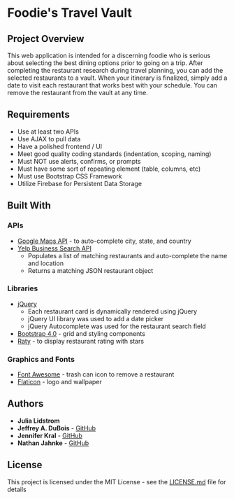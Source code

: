 # Foodie's Travel Vault


## Project Overview
This web application is intended for a discerning foodie who is serious about selecting the best dining options prior to going on a trip. After completing the restaurant research during travel planning, you can add the selected restaurants to a vault. When your itinerary is finalized, simply add a date to visit each restaurant that works best with your schedule. You can remove the restaurant from the vault at any time. 

## Requirements
* Use at least two APIs
* Use AJAX to pull data
* Have a polished frontend / UI 
* Meet good quality coding standards (indentation, scoping, naming)
* Must NOT use alerts, confirms, or prompts 
* Must have some sort of repeating element (table, columns, etc)
* Must use Bootstrap CSS Framework
* Utilize Firebase for Persistent Data Storage 

## Built With

### APIs
* [Google Maps API](https://developers.google.com/maps/) - to auto-complete city, state, and country
* [Yelp Business Search API](https://www.yelp.com/developers/documentation/v3/business_search ) 
    * Populates a list of matching restaurants and auto-complete the name and location
    * Returns a matching JSON restaurant object 

### Libraries
* [jQuery](https://cdnjs.cloudflare.com/ajax/libs/jquery/3.2.1/jquery.min.js) 
    * Each restaurant card is dynamically rendered using jQuery
    * jQuery UI library was used to add a date picker 
    * jQuery Autocomplete was used for the restaurant search field
* [Bootstrap 4.0](https://maxcdn.bootstrapcdn.com/bootstrap/4.0.0-beta/css/bootstrap.min.css) - grid and  styling components
* [Raty](https://github.com/wbotelhos/raty) - to display restaurant rating with stars

### Graphics and Fonts
* [Font Awesome]() - trash can icon to remove a restaurant
* [Flaticon](https://www.flaticon.com/about) - logo and wallpaper

## Authors

* **Julia Lidstrom** 
* **Jeffrey A. DuBois** - [GitHub](https://github.com/jeffadubois?tab=repositories)
* **Jennifer Kral** - [GitHub](https://github.com/jkral1102)
* **Nathan Jahnke** - [GitHub](https://github.com/natejahnke)


## License

This project is licensed under the MIT License - see the [LICENSE.md](LICENSE.md) file for details

